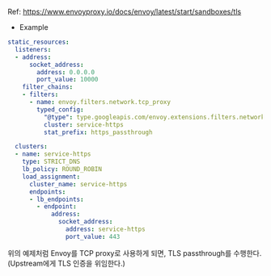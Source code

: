 Ref: https://www.envoyproxy.io/docs/envoy/latest/start/sandboxes/tls

- Example
```yaml
static_resources:
  listeners:
  - address:
      socket_address:
        address: 0.0.0.0
        port_value: 10000
    filter_chains:
    - filters:
      - name: envoy.filters.network.tcp_proxy
        typed_config:
          "@type": type.googleapis.com/envoy.extensions.filters.network.tcp_proxy.v3.TcpProxy
          cluster: service-https
          stat_prefix: https_passthrough

  clusters:
  - name: service-https
    type: STRICT_DNS
    lb_policy: ROUND_ROBIN
    load_assignment:
      cluster_name: service-https
      endpoints:
      - lb_endpoints:
        - endpoint:
            address:
              socket_address:
                address: service-https
                port_value: 443

```

위의 예제처럼 Envoy를 TCP proxy로 사용하게 되면, TLS passthrough를 수행한다. (Upstream에게 TLS 인증을 위임한다.)
